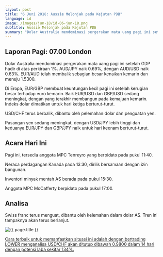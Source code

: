 ```yaml
---
layout: post
title: "6 Juni 2018: Aussie Melonjak pada Kejutan PDB"
language: id
image: /images/jun-18/id-06-jun-18.png
subtitle: Aussie Melonjak pada Kejutan PDB
summary: "Dolar Australia mendominasi pergerakan mata uang pagi ini setelah GDP hadir di atas perkiraan 1%. AUD/JPY naik 0.69%, dengan AUD/USD naik 0.63%. EUR/AUD telah membalik sebagian besar kenaikan kemarin dan menuju 1.5300"
---
```

## Laporan Pagi: 07.00 London

Dolar Australia mendominasi pergerakan mata uang pagi ini setelah GDP hadir di atas perkiraan 1%. AUD/JPY naik 0.69%, dengan AUD/USD naik 0.63%. EUR/AUD telah membalik sebagian besar kenaikan kemarin dan menuju 1.5300.

Di Eropa, EUR/GBP membuat keuntungan kecil pagi ini setelah kerugian besar terhadap euro kemarin. Baik EUR/USD dan GBP/USD sedang meningkat, dengan yang terakhir membangun pada kemajuan kemarin. Indeks dolar dimatikan untuk hari ketiga berturut-turut.

USD/CHF terus berbalik, dibantu oleh pelemahan dolar dan penguatan yen.

Pasangan yen sedang meningkat, dengan USD/JPY lebih tinggi dan keduanya EUR/JPY dan GBP/JPY naik untuk hari keenam berturut-turut.

## Acara Hari Ini

Pagi ini, tersedia anggota MPC Tenreyro yang berpidato pada pukul 11:40.

Neraca perdagangan Kanada pada 13:30, dirilis bersamaan dengan izin bangunan.

Inventori minyak mentah AS berada pada pukul 15:30.

Anggota MPC McCafferty berpidato pada pukul 17:00.

## Analisa

Swiss franc terus menguat, dibantu oleh kelemahan dalam dolar AS. Tren ini tampaknya akan terus berlanjut.

<img src="{{ site.url }}/images/jun-18/id-06-jun-18.png" alt="{{ page.title }}" title="{{ page.title }}">

<a href="%LINK%%currency=USD&market=forex&underlying=frxUSDCHF&formname=higherlower&duration_amount=14&duration_units=d&expiry_type=duration&amount=10&amount_type=stake&barrier=0.9800" target="_blank">Cara terbaik untuk memanfaatkan situasi ini adalah dengan bertrading LOWER menganalisa USD/CHF akan ditutup dibawah 0.9800 dalam 14 hari dengan potensi laba sekitar 134%.</a>

